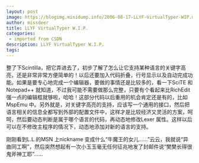 ```yaml
---
layout: post
image: https://blogimg.minidump.info/2006-08-17-LLYF-VirtualTyper-WIP.md
author: missdeer
title: LLYF VirtualTyper W.I.P.
categories: 
 - imported from CSDN
description: LLYF VirtualTyper W.I.P.
tags: 
---
```


整了下Scintilla，把它弄进去了，初步了解了怎么让它支持某种语言的关键字高亮，还是非常非常方便简单的！以后还要加入代码折叠，行号显示以及自动完成功能。如果是要专心地完成一个编辑器，要做的事情还是比较多的，看一下SciTE 和Notepad++ 就知道，不过我可能不需要做那么完整，只要有个看起来比RichEdit 强一点的编辑框就够啦，哈哈！这部分代码以后重用的机会肯定还是有的，比如MspEmu 中。另外就是，对关键字高亮的支持，应该写一个通用的接口，然后把语言相关的信息全都写到外部的配置文件中，这样才是比较经济又灵活的方案，呵呵，然后要动态判断是属于哪个语言的代码，再动态地修改Lexer 属性。这样以后可以在不修改主程序的情况下，动态地添加对新的语言的支持。

刚刚看到L.L.的MSN 上nickname 变成什么“牛魔王的女儿……”云云，我就说“异曲同工啊”，然后突然想起有一次小玉玉毫无任何征兆地发了封邮件说“樊樊长得很鬼斧神工耶”……
